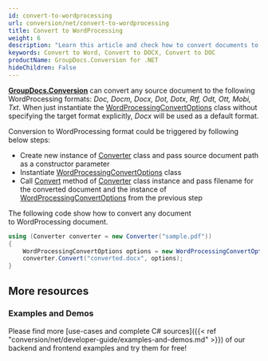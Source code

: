 ```yaml
---
id: convert-to-wordprocessing
url: conversion/net/convert-to-wordprocessing
title: Convert to WordProcessing
weight: 6
description: "Learn this article and check how to convert documents to Word DOCX, DOC, RTF or Open Document ODT, OTT formats with GroupDocs.Conversion for .NET."
keywords: Convert to Word, Convert to DOCX, Convert to DOC
productName: GroupDocs.Conversion for .NET
hideChildren: False
---
```

[**GroupDocs.Conversion**](https://products.groupdocs.com/conversion/net) can convert any source document to the following WordProcessing formats: *Doc, Docm, Docx, Dot, Dotx, Rtf, Odt, Ott, Mobi, Txt*. When just instantiate the [WordProcessingConvertOptions](https://apireference.groupdocs.com/net/conversion/groupdocs.conversion.options.convert/wordprocessingconvertoptions) class without specifying the target format explicitly, *Docx* will be used as a default format.

Conversion to WordProcessing format could be triggered by following below steps:

*   Create new instance of [Converter](https://apireference.groupdocs.com/net/conversion/groupdocs.conversion/converter) class and pass source document path as a constructor parameter
*   Instantiate [WordProcessingConvertOptions](https://apireference.groupdocs.com/net/conversion/groupdocs.conversion.options.convert/wordprocessingconvertoptions) class
*   Call [Convert](https://apireference.groupdocs.com/net/conversion/groupdocs.conversion/converter/methods/convert/2) method of [Converter](https://apireference.groupdocs.com/net/conversion/groupdocs.conversion/converter) class instance and pass filename for the converted document and the instance of [WordProcessingConvertOptions](https://apireference.groupdocs.com/net/conversion/groupdocs.conversion.options.convert/wordprocessingconvertoptions) from the previous step

The following code show how to convert any document to WordProcessing document. 

```csharp
using (Converter converter = new Converter("sample.pdf"))
{
    WordProcessingConvertOptions options = new WordProcessingConvertOptions();
    converter.Convert("converted.docx", options);
}
```

## More resources

### Examples and Demos

Please find more [use-cases and complete C# sources]({{< ref "conversion/net/developer-guide/examples-and-demos.md" >}}) of our backend and frontend examples and try them for free!